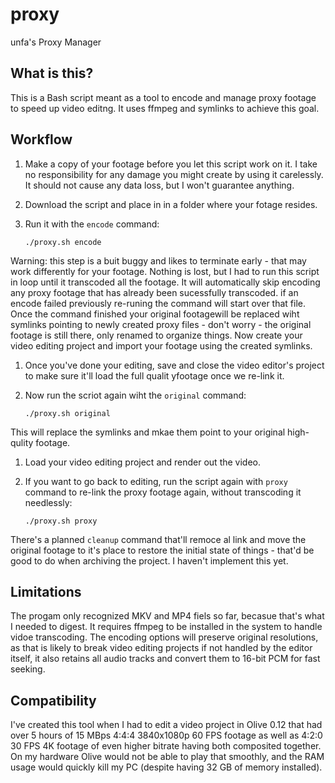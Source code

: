 # proxy
unfa's Proxy Manager

## What is this?

This is a Bash script meant as a tool to encode and manage proxy footage to speed up video editng. It uses ffmpeg and symlinks to achieve this goal.

## Workflow

1. Make a copy of your footage before you let this script work on it. I take no responsibility for any damage you might create by using it carelessly. It should not cause any data loss, but I won't guarantee anything.
1. Download the script and place in in a folder where your fotage resides.
1. Run it with the `encode` command:

       ./proxy.sh encode
   
Warning: this step is a buit buggy and likes to terminate early - that may work differently for your footage. Nothing is lost, but I had to run this script in loop until it transcoded all the footage. It will automatically skip encoding any proxy footage that has already been sucessfully transcoded. if an encode failed previously re-runing the command will start over that file.
Once the command finished your original footagewill be replaced wiht symlinks pointing to newly created proxy files - don't worry - the original footage is still there, only renamed to organize things. Now create your video editing project and import your footage using the created symlinks.

1. Once you've done your editing, save and close the video editor's project to make sure it'll load the full qualit yfootage once we re-link it.
1. Now run the scriot again wiht the `original` command:

       ./proxy.sh original
     
This will replace the symlinks and mkae them point to your original high-qulity footage.

1. Load your video editing project and render out the video.

1. If you want to go back to editing, run the script again with `proxy` command to re-link the proxy footage again, without transcoding it needlessly:

       ./proxy.sh proxy


There's a planned `cleanup` command that'll remoce al link and move the original footage to it's place to restore the initial state of things - that'd be good to do when archiving the project. I haven't implement this yet.

## Limitations

The progam only recognized MKV and MP4 fiels so far, becasue that's what I needed to digest. It requires ffmpeg to be installed in the system to handle vidoe transcoding. The encoding options will preserve original resolutions, as that is likely to break video editing projects if not handled by the editor itself, it also retains all audio tracks and convert them to 16-bit PCM for fast seeking.

## Compatibility

I've created this tool when I had to edit a video project in Olive 0.12 that had over 5 hours of 15 MBps 4:4:4 3840x1080p 60 FPS footage as well as 4:2:0 30 FPS 4K footage of even higher bitrate having both composited together. On my hardware Olive would not be able to play that smoothly, and the RAM usage would quickly kill my PC (despite having 32 GB of memory installed).
